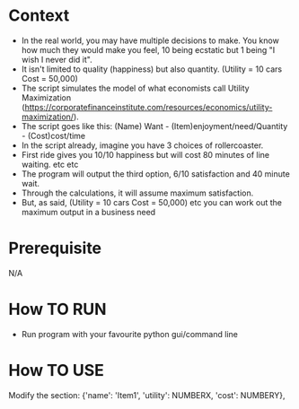 # Context
- In the real world, you may have multiple decisions to make. You know how much they would make you feel, 10 being ecstatic but 1 being "I wish I never did it".
- It isn't limited to quality (happiness) but also quantity. (Utility = 10 cars Cost = 50,000)
- The script simulates the model of what economists call Utility Maximization (https://corporatefinanceinstitute.com/resources/economics/utility-maximization/).
- The script goes like this: (Name) Want - (Item)enjoyment/need/Quantity - (Cost)cost/time
- In the script already, imagine you have 3 choices of rollercoaster. 
- First ride gives you 10/10 happiness but will cost 80 minutes of line waiting. etc etc
- The program will output the third option, 6/10 satisfaction and 40 minute wait.
- Through the calculations, it will assume maximum satisfaction.
- But, as said, (Utility = 10 cars Cost = 50,000) etc you can work out the maximum output in a business need

# Prerequisite
N/A
# How TO RUN
- Run program with your favourite python gui/command line
# How TO USE
Modify the section: {'name': 'Item1', 'utility': NUMBERX, 'cost': NUMBERY},
